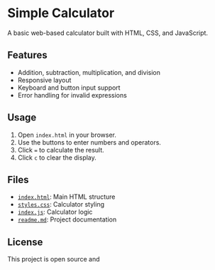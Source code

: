 # Simple Calculator

A basic web-based calculator built with HTML, CSS, and JavaScript.

## Features

- Addition, subtraction, multiplication, and division
- Responsive layout
- Keyboard and button input support
- Error handling for invalid expressions

## Usage

1. Open `index.html` in your browser.
2. Use the buttons to enter numbers and operators.
3. Click `=` to calculate the result.
4. Click `c` to clear the display.

## Files

- [`index.html`](index.html): Main HTML structure
- [`styles.css`](styles.css): Calculator styling
- [`index.js`](index.js): Calculator logic
- [`readme.md`](readme.md): Project documentation

## License

This project is open source and